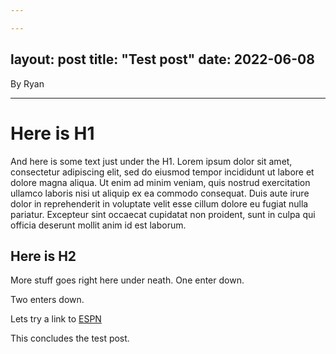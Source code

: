 ```yaml
---

---
```

layout: post
title: "Test post"
date: 2022-06-08
---

By Ryan

---

# Here is H1 

And here is some text just under the H1. Lorem ipsum dolor sit amet, consectetur adipiscing elit, sed do eiusmod tempor incididunt ut labore et dolore magna aliqua. Ut enim ad minim veniam, quis nostrud exercitation ullamco laboris nisi ut aliquip ex ea commodo consequat. Duis aute irure dolor in reprehenderit in voluptate velit esse cillum dolore eu fugiat nulla pariatur. Excepteur sint occaecat cupidatat non proident, sunt in culpa qui officia deserunt mollit anim id est laborum.

## Here is H2

More stuff goes right here under neath. 
One enter down. 

Two enters down. 

Lets try a link to [ESPN](https://www.espn.com)

This concludes the test post.  
